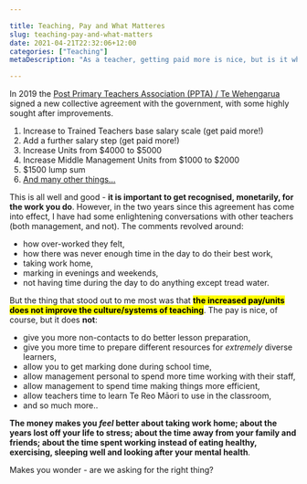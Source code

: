 ```yaml
---

title: Teaching, Pay and What Matteres 
slug: teaching-pay-and-what-matters
date: 2021-04-21T22:32:06+12:00
categories: ["Teaching"]
metaDescription: "As a teacher, getting paid more is nice, but is it what we should really be asking for?"

---
```


In 2019 the [Post Primary Teachers Association (PPTA) / Te Wehengarua](https://ppta.org.nz) signed a new collective agreement with the government, with some highly sought after improvements.

1. Increase to Trained Teachers base salary scale (get paid more!)
2. Add a further salary step (get paid more!)
3. Increase Units from $4000 to $5000
4. Increase Middle Management Units from $1000 to $2000
5. $1500 lump sum
6. [And many other things...](https://www.ppta.org.nz/collective-agreements/secondary-teachers-collective-agreement-stca/terms-of-settlement/)

This is all well and good - __it is important to get recognised, monetarily, for the work you do__. However, in the two years since this agreement has come into effect, I have had some enlightening conversations with other teachers (both management, and not). The comments revolved around:

- how over-worked they felt,
- how there was never enough time in the day to do their best work,
- taking work home,
- marking in evenings and weekends,
- not having time during the day to do anything except tread water.

But the thing that stood out to me most was that <mark>__the increased pay/units does not improve the culture/systems of teaching__</mark>. The pay is nice, of course, but it does __not__:

- give you more non-contacts to do better lesson preparation,
- give you more time to prepare different resources for _extremely_ diverse learners,
- allow you to get marking done during school time,
- allow management personal to spend more time working with their staff,
- allow management to spend time making things more efficient,
- allow teachers time to learn Te Reo Māori to use in the classroom,
- and so much more..

__The money makes you _feel_ better about taking work home; about the years lost off your life to stress; about the time away from your family and friends; about the time spent working instead of eating healthy, exercising, sleeping well and looking after your mental health__.

Makes you wonder - are we asking for the right thing?
